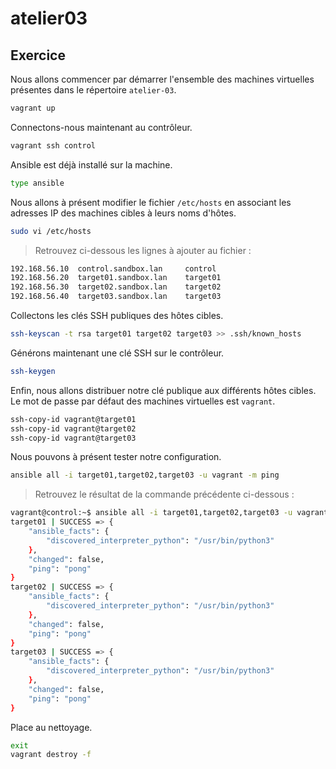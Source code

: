 # atelier03

## Exercice

Nous allons commencer par démarrer l'ensemble des machines virtuelles présentes dans le répertoire `atelier-03`.

```sh
vagrant up
```

Connectons-nous maintenant au contrôleur.

```sh 
vagrant ssh control
```

Ansible est déjà installé sur la machine.

```sh
type ansible
```

Nous allons à présent modifier le fichier `/etc/hosts` en associant les adresses IP des machines cibles à leurs noms d'hôtes.

```sh
sudo vi /etc/hosts
```

> Retrouvez ci-dessous les lignes à ajouter au fichier :

```sh
192.168.56.10  control.sandbox.lan     control
192.168.56.20  target01.sandbox.lan    target01
192.168.56.30  target02.sandbox.lan    target02
192.168.56.40  target03.sandbox.lan    target03
```

Collectons les clés SSH publiques des hôtes cibles.

```sh
ssh-keyscan -t rsa target01 target02 target03 >> .ssh/known_hosts
```

Générons maintenant une clé SSH sur le contrôleur.

```sh
ssh-keygen
```

Enfin, nous allons distribuer notre clé publique aux différents hôtes cibles.
Le mot de passe par défaut des machines virtuelles est `vagrant`.

```sh
ssh-copy-id vagrant@target01
ssh-copy-id vagrant@target02
ssh-copy-id vagrant@target03
```

Nous pouvons à présent tester notre configuration.

```sh
ansible all -i target01,target02,target03 -u vagrant -m ping
```

> Retrouvez le résultat de la commande précédente ci-dessous :

```sh
vagrant@control:~$ ansible all -i target01,target02,target03 -u vagrant -m ping
target01 | SUCCESS => {
    "ansible_facts": {
        "discovered_interpreter_python": "/usr/bin/python3"
    },
    "changed": false,
    "ping": "pong"
}
target02 | SUCCESS => {
    "ansible_facts": {
        "discovered_interpreter_python": "/usr/bin/python3"
    },
    "changed": false,
    "ping": "pong"
}
target03 | SUCCESS => {
    "ansible_facts": {
        "discovered_interpreter_python": "/usr/bin/python3"
    },
    "changed": false,
    "ping": "pong"
}
```

Place au nettoyage.

```sh
exit
vagrant destroy -f
```
